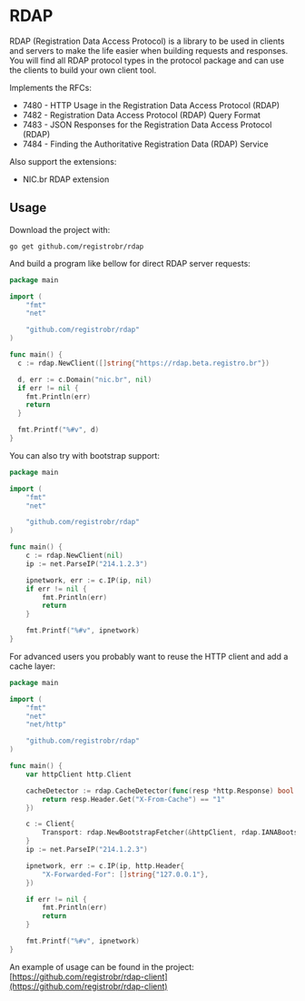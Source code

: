 RDAP
====

RDAP (Registration Data Access Protocol) is a library to be used in clients and
servers to make the life easier when building requests and responses. You will
find all RDAP protocol types in the protocol package and can use the clients to
build your own client tool.

Implements the RFCs:
  * 7480 - HTTP Usage in the Registration Data Access Protocol (RDAP)
  * 7482 - Registration Data Access Protocol (RDAP) Query Format
  * 7483 - JSON Responses for the Registration Data Access Protocol (RDAP)
  * 7484 - Finding the Authoritative Registration Data (RDAP) Service

Also support the extensions:
  * NIC.br RDAP extension

Usage
-----

Download the project with:

```
go get github.com/registrobr/rdap
```

And build a program like bellow for direct RDAP server requests:

```go
package main

import (
	"fmt"
	"net"

	"github.com/registrobr/rdap"
)

func main() {
  c := rdap.NewClient([]string{"https://rdap.beta.registro.br"})

  d, err := c.Domain("nic.br", nil)
  if err != nil {
    fmt.Println(err)
    return
  }

  fmt.Printf("%#v", d)
}
```

You can also try with bootstrap support:

```go
package main

import (
	"fmt"
	"net"

	"github.com/registrobr/rdap"
)

func main() {
	c := rdap.NewClient(nil)
	ip := net.ParseIP("214.1.2.3")

	ipnetwork, err := c.IP(ip, nil)
	if err != nil {
		fmt.Println(err)
		return
	}

	fmt.Printf("%#v", ipnetwork)
}
```

For advanced users you probably want to reuse the HTTP client and add a cache
layer:

```go
package main

import (
	"fmt"
	"net"
	"net/http"

	"github.com/registrobr/rdap"
)

func main() {
	var httpClient http.Client

	cacheDetector := rdap.CacheDetector(func(resp *http.Response) bool {
		return resp.Header.Get("X-From-Cache") == "1"
	})

	c := Client{
		Transport: rdap.NewBootstrapFetcher(&httpClient, rdap.IANABootstrap, cacheDetector),
	}
	ip := net.ParseIP("214.1.2.3")

	ipnetwork, err := c.IP(ip, http.Header{
		"X-Forwarded-For": []string{"127.0.0.1"},
	})

	if err != nil {
		fmt.Println(err)
		return
	}

	fmt.Printf("%#v", ipnetwork)
}
```

An example of usage can be found in the project:
[https://github.com/registrobr/rdap-client](https://github.com/registrobr/rdap-client)

